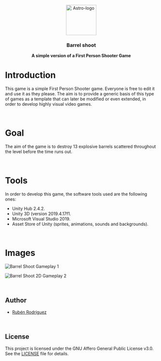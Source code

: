 
<p align="center">
  <img src="https://i.ibb.co/hDgbth3/Gun.png" alt="Astro-logo" width=100 height=100>

  <h3 align="center">Barrel shoot</h3>

  <p align="center">
    <b>A simple version of a First Person Shooter Game</b><br>
  </p>
</p>

# Introduction

This game is a simple First Person Shooter game. Everyone is free to edit it and use it as they please. The aim is to provide a generic basis of this type of games
as a template that can later be modified or even extended, in order to develop highly visual video games. 

&nbsp;

# Goal

The aim of the game is to destroy 13 explosive barrels scattered throughout the level before the time runs out. 

&nbsp;

# Tools

In order to develop this game, the software tools used are the following ones:

* Unity Hub 2.4.2.
* Unity 3D (version 2019.4.17f1.
* Microsoft Visual Studio 2019.
* Asset Store of Unity (sprites, animations, sounds and backgrounds).

&nbsp;

# Images

![Barrel Shoot Gameplay 1](https://i.ibb.co/g307SLv/Shoot1.png)

![Barrel Shoot 2D Gameplay 2](https://i.ibb.co/jrtgxcL/Shoot2.png)

&nbsp;

## Author

* [Rubén Rodríguez](https://github.com/ZgzInfinity)

&nbsp;

## License

This project is licensed under the GNU Affero General Public License v3.0. See the [LICENSE](LICENSE) file for details.
